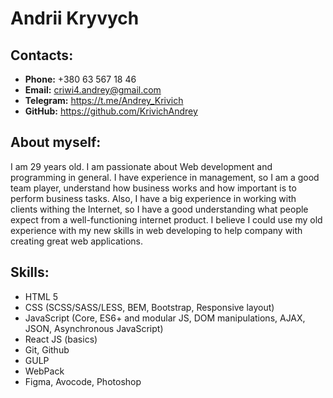 # Andrii Kryvych

## Contacts:

* __Phone:__ +380 63 567 18 46
* __Email:__ criwi4.andrey@gmail.com
* __Telegram:__ https://t.me/Andrey_Krivich
* __GitHub:__ https://github.com/KrivichAndrey

## About myself:

I am 29 years old. I am passionate about Web development and programming in general.
I have experience in management, so I am a good team player, understand how business works and how important is to perform
business tasks. Also, I have a big experience in working with clients withing the Internet, so I have a good understanding
what people expect from a well-functioning internet product. I believe I could use my old experience with my new skills
in web developing to help company with creating great web applications.

## Skills:
- HTML 5
- CSS (SCSS/SASS/LESS, BEM, Bootstrap, Responsive layout)
- JavaScript (Core, ES6+ and modular JS, DOM manipulations, AJAX, JSON, Asynchronous JavaScript)
- React JS (basics)
- Git, Github
- GULP
- WebPack
- Figma, Avocode, Photoshop